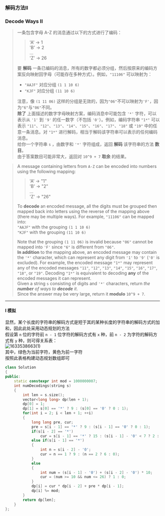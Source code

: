 ### 解码方法II
### Decode Ways II

> 一条包含字母 A-Z 的消息通过以下的方式进行了编码：  
> > 'A' -> 1  
> > 'B' -> 2  
> > ...  
> > 'Z' -> 26  
>  
>  要 **解码** 一条已编码的消息，所有的数字都必须分组，然后按原来的编码方案反向映射回字母（可能存在多种方式）。例如，`"11106"` 可以映射为：  
>  - `"AAJF"` 对应分组 `(1 1 10 6)`  
>  - `"KJF"` 对应分组 `(11 10 6)`
> 
> 注意，像 `(1 11 06)` 这样的分组是无效的，因为`"06"`不可以映射为`'F'`，因为`"6"`与`"06"`不同。  
> **除了** 上面描述的数字字母映射方案，编码消息中可能包含 `'*'` 字符，可以表示从 `'1'` 到 `'9'` 的任一数字（不包括 `'0'`）。例如，编码字符串 `"1*"` 可以表示 `"11"`、`"12"`、`"13"`、`"14"`、`"15"`、`"16"`、`"17"`、`"18"` 或 `"19"` 中的任意一条消息。对 `"1*"` 进行解码，相当于解码该字符串可以表示的任何编码消息。  
> 给你一个字符串 `s` ，由数字和 `'*'` 字符组成，返回 **解码** 该字符串的方法 **数目**。  
> 由于答案数目可能非常大，返回对 `10^9 + 7` **取余** 的结果。

> A message containing letters from `A-Z` can be encoded into numbers using the following mapping:  
> >'A' -> "1"  
> > 'B' -> "2"  
> > ...  
> > 'Z' -> "26"  
> 
> To **decode** an encoded message, all the digits must be grouped then mapped back into letters using the reverse of the mapping above (there may be multiple ways). For example, `"11106"` can be mapped into:  
> `"AAJF"` with the grouping `(1 1 10 6)`  
> `"KJF"` with the grouping `(11 10 6)`  
> 
> Note that the grouping `(1 11 06)` is invalid because `"06"` cannot be mapped into `'F'` since `"6"` is different from `"06"`.  
> **In addition** to the mapping above, an encoded message may contain the `'*'` character, which can represent any digit from `'1'` to `'9'` (`'0'` is excluded). For example, the encoded message `"1*"` may represent any of the encoded messages `"11"`, `"12"`, `"13"`, `"14"`, `"15"`, `"16"`, `"17"`, `"18"`, or `"19"`. Decoding `"1*"` is equivalent to decoding **any** of the encoded messages it can represent.  
> Given a string `s` consisting of digits and `'*'` characters, return *the **number** of ways to **decode** it*.  
> Since the answer may be very large, return it **modulo** `10^9 + 7`.

----------

#### I 模拟

显然，某个长度的字符串的解码方式是短于其的某种长度的字符串的解码方式的加和，因此此处采用动态规划的方法  
假设第 `n` 位的字符前 `n - 1` 位字符的解码方式有 `x` 种，前 `n - 2` 为字符的解码方式有 `y` 种，则可得关系表：  
![1633538663(1)](https://user-images.githubusercontent.com/46887748/136247689-8d9f9193-067e-4938-b590-3c1d5ab95bf6.png)  
其中，绿色为当前字符，黄色为前一字符  
按照此表格构建动态规划数组即可  

```cpp
class Solution 
{
public:
    static constexpr int mod = 1000000007;
    int numDecodings(string s) 
    {
        int len = s.size();
        vector<long long> dp(len + 1);
        dp[0] = 1;
        dp[1] = s[0] == '*' ? 9 : (s[0] == '0' ? 0 : 1);
        for(int i = 2; i < len + 1; ++i)
        {
            long long pre, cur;
            pre = s[i - 1] == '*' ? 9 : (s[i - 1] == '0' ? 0 : 1);
            if(s[i - 2] == '*')
                cur = s[i - 1] == '*' ? 15 : (s[i - 1] - '0' < 7 ? 2 : 1);
            else if(s[i - 1] == '*')
            {
                int n = s[i - 2] - '0';
                cur = n == 1 ? 9 : (n == 2 ? 6 : 0);
            }
            else
            {
                int num = (s[i - 1] - '0') + (s[i - 2] - '0') * 10;
                cur = (num >= 10 && num <= 26) ? 1 : 0;
            }
            dp[i] = cur * dp[i - 2] + pre * dp[i - 1];
            dp[i] %= mod;
        }
        return dp[len];
    }
};
```
